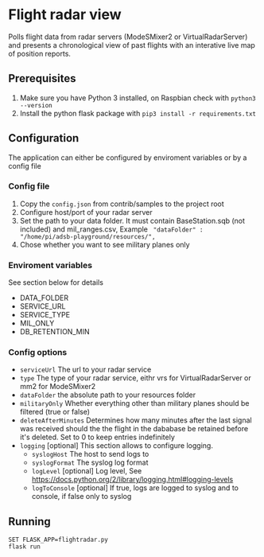 # Flight radar view

Polls flight data from radar servers (ModeSMixer2 or VirtualRadarServer) and presents a chronological view of past flights with an interative live map of position reports. 

## Prerequisites

1. Make sure you have Python 3 installed, on Raspbian check with
```python3 --version```
1. Install the python flask package with ```pip3 install -r requirements.txt```

## Configuration

The application can either be configured by enviroment variables or by a config file

### Config file

1. Copy the ```config.json``` from contrib/samples to the project root
2. Configure host/port of your radar server
3. Set the path to your data folder. It must contain BaseStation.sqb (not included) and mil_ranges.csv, Example ``` "dataFolder" : "/home/pi/adsb-playground/resources/",```
4. Chose whether you want to see military planes only

### Enviroment variables

See section below for details

* DATA_FOLDER
* SERVICE_URL
* SERVICE_TYPE
* MIL_ONLY
* DB_RETENTION_MIN

### Config options

* ```serviceUrl``` The url to your radar service
* ```type``` The type of your radar service, eithr vrs for VirtualRadarServer or mm2 for ModeSMixer2  
* ```dataFolder``` the absolute path to your resources folder
* ```militaryOnly``` Whether everything other than military planes should be filtered (true or false)
* ```deleteAfterMinutes``` Determines how many minutes after the last signal was received should the the flight in the dababase be retained before it's deleted. Set to 0 to keep entries indefinitely
* ```logging``` [optional] This section allows to configure logging.
    * ```syslogHost``` The host to send logs to 
    * ```syslogFormat``` The syslog log format
    * ```logLevel``` [optional] Log level, See https://docs.python.org/2/library/logging.html#logging-levels
    * ```logToConsole``` [optional] If true, logs are logged to syslog and to console, if false only to syslog

## Running



```
SET FLASK_APP=flightradar.py
flask run
```


